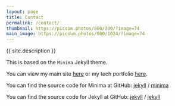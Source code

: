 ```yaml
---
layout: page
title: Contact
permalink: /contact/
thumbnail: https://picsum.photos/800/300/?image=74
main_image: https://picsum.photos/800/1024/?image=74
---
```


{{ site.description }}

This is based on the `Minima` Jekyll theme.

You can view my main site [here](https://harry-ray.com) or my tech portfolio [here](https://harryray.github.io/harry-ray/).

You can find the source code for Minima at GitHub:
[jekyll][jekyll-organization] /
[minima](https://github.com/jekyll/minima)

You can find the source code for Jekyll at GitHub:
[jekyll][jekyll-organization] /
[jekyll](https://github.com/jekyll/jekyll)


[jekyll-organization]: https://github.com/jekyll
